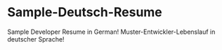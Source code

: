 # Sample-Deutsch-Resume
Sample Developer Resume in German!
Muster-Entwickler-Lebenslauf in deutscher Sprache!
